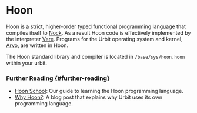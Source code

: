 # Hoon

Hoon is a strict, higher-order typed functional programming language that compiles itself to [Nock](nock.md). As a result Hoon code is effectively implemented by the interpreter [Vere](vere.md). Programs for the Urbit operating system and kernel, [Arvo](arvo.md), are written in Hoon.

The Hoon standard library and compiler is located in `/base/sys/hoon.hoon` within your urbit.

### Further Reading {#further-reading}

- [Hoon School](../courses/hoon-school): Our guide to learning the Hoon programming language.
- [Why Hoon?](https://urbit.org/blog/why-hoon): A blog post that explains why Urbit uses its own programming language.
